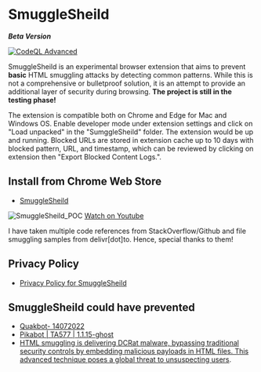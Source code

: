# SmuggleSheild
***Beta Version***

[![CodeQL Advanced](https://github.com/RootUp/SmuggleSheild/actions/workflows/codeql.yml/badge.svg)](https://github.com/RootUp/SmuggleSheild/actions/workflows/codeql.yml)

SmuggleSheild is an experimental browser extension that aims to prevent **basic** HTML smuggling attacks by detecting common patterns. While this is not a comprehensive or bulletproof solution, it is an attempt to provide an additional layer of security during browsing. **The project is still in the testing phase!**

The extension is compatible both on Chrome and Edge for Mac and Windows OS. Enable developer mode under extension settings and click on "Load unpacked" in the "SumggleSheild" folder. The extension would be up and running. Blocked URLs are stored in extension cache up to 10 days with blocked pattern, URL, and timestamp, which can be reviewed by clicking on extension then "Export Blocked Content Logs.". 

## **Install from Chrome Web Store**
- [SmuggleSheild](https://chromewebstore.google.com/detail/smugglesheild/lglilndcogcapdkpfllcdlopgffbepce)

![SmuggleSheild_POC](https://github.com/user-attachments/assets/c8602882-cd1b-48fb-9512-642993aadf88)
[Watch on Youtube](https://youtu.be/6x0Fe_63qxA)

I have taken multiple code references from StackOverflow/Github and file smuggling samples from delivr[dot]to. Hence, special thanks to them!

## **Privacy Policy**
- [Privacy Policy for SmuggleSheild](https://www.inputzero.io/p/smuggelsheild.html)

## **SmuggleSheild could have prevented**

- [Quakbot- 14072022](https://github.com/0xToxin/Malware-IOCs/blob/main/Quakbot/Quakbot-%2014072022)
- [Pikabot | TA577 | 1.1.15-ghost](https://github.com/pr0xylife/Pikabot/blob/main/Pikabot_01.11.2023.txt)
- [HTML smuggling is delivering DCRat malware, bypassing traditional security controls by embedding malicious payloads in HTML files. This advanced technique poses a global threat to unsuspecting users](https://x.com/RandomDhiraj/status/1839717748970021027).
